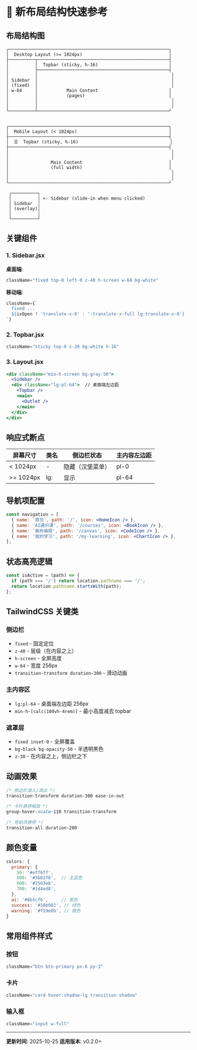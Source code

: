 # 🎨 新布局结构快速参考

## 布局结构图

```
┌─────────────────────────────────────────────────────────────┐
│  Desktop Layout (>= 1024px)                                 │
├──────────┬──────────────────────────────────────────────────┤
│          │  Topbar (sticky, h-16)                           │
│          ├──────────────────────────────────────────────────┤
│          │                                                   │
│ Sidebar  │                                                   │
│ (fixed)  │                                                   │
│ w-64     │           Main Content                           │
│          │           (pages)                                │
│          │                                                   │
│          │                                                   │
└──────────┴──────────────────────────────────────────────────┘


┌─────────────────────────────────────────────────────────────┐
│  Mobile Layout (< 1024px)                                   │
├─────────────────────────────────────────────────────────────┤
│  ☰  Topbar (sticky, h-16)                                   │
├─────────────────────────────────────────────────────────────┤
│                                                              │
│                                                              │
│                Main Content                                 │
│                (full width)                                 │
│                                                              │
│                                                              │
└─────────────────────────────────────────────────────────────┘

 ┌──────────┐
 │          │ <- Sidebar (slide-in when menu clicked)
 │ Sidebar  │
 │ (overlay)│
 │          │
 └──────────┘
```

## 关键组件

### 1. Sidebar.jsx

**桌面端**:
```jsx
className="fixed top-0 left-0 z-40 h-screen w-64 bg-white"
```

**移动端**:
```jsx
className={`
  fixed ...
  ${isOpen ? 'translate-x-0' : '-translate-x-full lg:translate-x-0'}
`}
```

### 2. Topbar.jsx

```jsx
className="sticky top-0 z-20 bg-white h-16"
```

### 3. Layout.jsx

```jsx
<div className="min-h-screen bg-gray-50">
  <Sidebar />
  <div className="lg:pl-64">  // 桌面端左边距
    <Topbar />
    <main>
      <Outlet />
    </main>
  </div>
</div>
```

## 响应式断点

| 屏幕尺寸 | 类名 | 侧边栏状态 | 主内容左边距 |
|---------|------|-----------|-------------|
| < 1024px | - | 隐藏（汉堡菜单） | pl-0 |
| >= 1024px | lg: | 显示 | pl-64 |

## 导航项配置

```jsx
const navigation = [
  { name: '首页', path: '/', icon: <HomeIcon /> },
  { name: 'AI通识课', path: '/courses', icon: <BookIcon /> },
  { name: '画布编程', path: '/canvas', icon: <CodeIcon /> },
  { name: '我的学习', path: '/my-learning', icon: <ChartIcon /> },
];
```

## 状态高亮逻辑

```jsx
const isActive = (path) => {
  if (path === '/') return location.pathname === '/';
  return location.pathname.startsWith(path);
};
```

## TailwindCSS 关键类

### 侧边栏
- `fixed` - 固定定位
- `z-40` - 层级（在内容之上）
- `h-screen` - 全屏高度
- `w-64` - 宽度 256px
- `transition-transform duration-300` - 滑动动画

### 主内容区
- `lg:pl-64` - 桌面端左边距 256px
- `min-h-[calc(100vh-4rem)]` - 最小高度减去 topbar

### 遮罩层
- `fixed inset-0` - 全屏覆盖
- `bg-black bg-opacity-50` - 半透明黑色
- `z-30` - 在内容之上，侧边栏之下

## 动画效果

```css
/* 侧边栏滑入/滑出 */
transition-transform duration-300 ease-in-out

/* 卡片悬停缩放 */
group-hover:scale-110 transition-transform

/* 导航项悬停 */
transition-all duration-200
```

## 颜色变量

```javascript
colors: {
  primary: {
    50: '#eff6ff',
    500: '#3b82f6',  // 主蓝色
    600: '#2563eb',
    700: '#1d4ed8',
  },
  ai: '#8b5cf6',     // 紫色
  success: '#10b981', // 绿色
  warning: '#f59e0b', // 橙色
}
```

## 常用组件样式

### 按钮
```jsx
className="btn btn-primary px-6 py-3"
```

### 卡片
```jsx
className="card hover:shadow-lg transition-shadow"
```

### 输入框
```jsx
className="input w-full"
```

---

**更新时间**: 2025-10-25
**适用版本**: v0.2.0+
